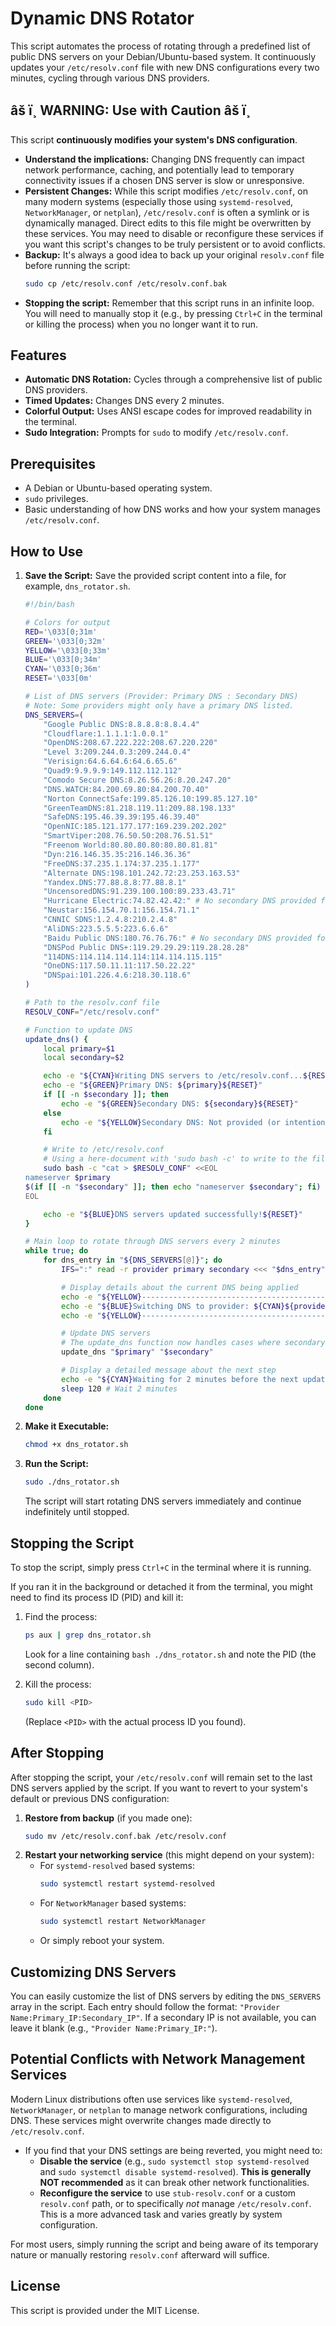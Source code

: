 # Dynamic DNS Rotator

This script automates the process of rotating through a predefined list of public DNS servers on your Debian/Ubuntu-based system. It continuously updates your `/etc/resolv.conf` file with new DNS configurations every two minutes, cycling through various DNS providers.

## âš ï¸ WARNING: Use with Caution âš ï¸

This script **continuously modifies your system's DNS configuration**.
*   **Understand the implications:** Changing DNS frequently can impact network performance, caching, and potentially lead to temporary connectivity issues if a chosen DNS server is slow or unresponsive.
*   **Persistent Changes:** While this script modifies `/etc/resolv.conf`, on many modern systems (especially those using `systemd-resolved`, `NetworkManager`, or `netplan`), `/etc/resolv.conf` is often a symlink or is dynamically managed. Direct edits to this file might be overwritten by these services. You may need to disable or reconfigure these services if you want this script's changes to be truly persistent or to avoid conflicts.
*   **Backup:** It's always a good idea to back up your original `resolv.conf` file before running the script:
    ```bash
    sudo cp /etc/resolv.conf /etc/resolv.conf.bak
    ```
*   **Stopping the script:** Remember that this script runs in an infinite loop. You will need to manually stop it (e.g., by pressing `Ctrl+C` in the terminal or killing the process) when you no longer want it to run.

## Features

*   **Automatic DNS Rotation:** Cycles through a comprehensive list of public DNS providers.
*   **Timed Updates:** Changes DNS every 2 minutes.
*   **Colorful Output:** Uses ANSI escape codes for improved readability in the terminal.
*   **Sudo Integration:** Prompts for `sudo` to modify `/etc/resolv.conf`.

## Prerequisites

*   A Debian or Ubuntu-based operating system.
*   `sudo` privileges.
*   Basic understanding of how DNS works and how your system manages `/etc/resolv.conf`.

## How to Use

1.  **Save the Script:**
    Save the provided script content into a file, for example, `dns_rotator.sh`.

    ```bash
    #!/bin/bash

    # Colors for output
    RED='\033[0;31m'
    GREEN='\033[0;32m'
    YELLOW='\033[0;33m'
    BLUE='\033[0;34m'
    CYAN='\033[0;36m'
    RESET='\033[0m'

    # List of DNS servers (Provider: Primary DNS : Secondary DNS)
    # Note: Some providers might only have a primary DNS listed.
    DNS_SERVERS=(
        "Google Public DNS:8.8.8.8:8.8.4.4"
        "Cloudflare:1.1.1.1:1.0.0.1"
        "OpenDNS:208.67.222.222:208.67.220.220"
        "Level 3:209.244.0.3:209.244.0.4"
        "Verisign:64.6.64.6:64.6.65.6"
        "Quad9:9.9.9.9:149.112.112.112"
        "Comodo Secure DNS:8.26.56.26:8.20.247.20"
        "DNS.WATCH:84.200.69.80:84.200.70.40"
        "Norton ConnectSafe:199.85.126.10:199.85.127.10"
        "GreenTeamDNS:81.218.119.11:209.88.198.133"
        "SafeDNS:195.46.39.39:195.46.39.40"
        "OpenNIC:185.121.177.177:169.239.202.202"
        "SmartViper:208.76.50.50:208.76.51.51"
        "Freenom World:80.80.80.80:80.80.81.81"
        "Dyn:216.146.35.35:216.146.36.36"
        "FreeDNS:37.235.1.174:37.235.1.177"
        "Alternate DNS:198.101.242.72:23.253.163.53"
        "Yandex.DNS:77.88.8.8:77.88.8.1"
        "UncensoredDNS:91.239.100.100:89.233.43.71"
        "Hurricane Electric:74.82.42.42:" # No secondary DNS provided for Hurricane Electric in the original script
        "Neustar:156.154.70.1:156.154.71.1"
        "CNNIC SDNS:1.2.4.8:210.2.4.8"
        "AliDNS:223.5.5.5:223.6.6.6"
        "Baidu Public DNS:180.76.76.76:" # No secondary DNS provided for Baidu in the original script
        "DNSPod Public DNS+:119.29.29.29:119.28.28.28"
        "114DNS:114.114.114.114:114.114.115.115"
        "OneDNS:117.50.11.11:117.50.22.22"
        "DNSpai:101.226.4.6:218.30.118.6"
    )

    # Path to the resolv.conf file
    RESOLV_CONF="/etc/resolv.conf"

    # Function to update DNS
    update_dns() {
        local primary=$1
        local secondary=$2

        echo -e "${CYAN}Writing DNS servers to /etc/resolv.conf...${RESET}"
        echo -e "${GREEN}Primary DNS: ${primary}${RESET}"
        if [[ -n $secondary ]]; then
            echo -e "${GREEN}Secondary DNS: ${secondary}${RESET}"
        else
            echo -e "${YELLOW}Secondary DNS: Not provided (or intentionally left blank)${RESET}"
        fi

        # Write to /etc/resolv.conf
        # Using a here-document with 'sudo bash -c' to write to the file as root
        sudo bash -c "cat > $RESOLV_CONF" <<EOL
    nameserver $primary
    $(if [[ -n "$secondary" ]]; then echo "nameserver $secondary"; fi)
    EOL

        echo -e "${BLUE}DNS servers updated successfully!${RESET}"
    }

    # Main loop to rotate through DNS servers every 2 minutes
    while true; do
        for dns_entry in "${DNS_SERVERS[@]}"; do
            IFS=":" read -r provider primary secondary <<< "$dns_entry"

            # Display details about the current DNS being applied
            echo -e "${YELLOW}-----------------------------------------------${RESET}"
            echo -e "${BLUE}Switching DNS to provider: ${CYAN}${provider}${RESET}"
            echo -e "${YELLOW}-----------------------------------------------${RESET}"

            # Update DNS servers
            # The update_dns function now handles cases where secondary is empty
            update_dns "$primary" "$secondary"

            # Display a detailed message about the next step
            echo -e "${CYAN}Waiting for 2 minutes before the next update...${RESET}"
            sleep 120 # Wait 2 minutes
        done
    done
    ```

2.  **Make it Executable:**
    ```bash
    chmod +x dns_rotator.sh
    ```

3.  **Run the Script:**
    ```bash
    sudo ./dns_rotator.sh
    ```
    The script will start rotating DNS servers immediately and continue indefinitely until stopped.

## Stopping the Script

To stop the script, simply press `Ctrl+C` in the terminal where it is running.

If you ran it in the background or detached it from the terminal, you might need to find its process ID (PID) and kill it:

1.  Find the process:
    ```bash
    ps aux | grep dns_rotator.sh
    ```
    Look for a line containing `bash ./dns_rotator.sh` and note the PID (the second column).

2.  Kill the process:
    ```bash
    sudo kill <PID>
    ```
    (Replace `<PID>` with the actual process ID you found).

## After Stopping

After stopping the script, your `/etc/resolv.conf` will remain set to the last DNS servers applied by the script. If you want to revert to your system's default or previous DNS configuration:

1.  **Restore from backup** (if you made one):
    ```bash
    sudo mv /etc/resolv.conf.bak /etc/resolv.conf
    ```
2.  **Restart your networking service** (this might depend on your system):
    *   For `systemd-resolved` based systems:
        ```bash
        sudo systemctl restart systemd-resolved
        ```
    *   For `NetworkManager` based systems:
        ```bash
        sudo systemctl restart NetworkManager
        ```
    *   Or simply reboot your system.

## Customizing DNS Servers

You can easily customize the list of DNS servers by editing the `DNS_SERVERS` array in the script. Each entry should follow the format: `"Provider Name:Primary_IP:Secondary_IP"`. If a secondary IP is not available, you can leave it blank (e.g., `"Provider Name:Primary_IP:"`).

## Potential Conflicts with Network Management Services

Modern Linux distributions often use services like `systemd-resolved`, `NetworkManager`, or `netplan` to manage network configurations, including DNS. These services might overwrite changes made directly to `/etc/resolv.conf`.

*   If you find that your DNS settings are being reverted, you might need to:
    *   **Disable the service** (e.g., `sudo systemctl stop systemd-resolved` and `sudo systemctl disable systemd-resolved`). **This is generally NOT recommended** as it can break other network functionalities.
    *   **Reconfigure the service** to use `stub-resolv.conf` or a custom `resolv.conf` path, or to specifically *not* manage `/etc/resolv.conf`. This is a more advanced task and varies greatly by system configuration.

For most users, simply running the script and being aware of its temporary nature or manually restoring `resolv.conf` afterward will suffice.

## License

This script is provided under the MIT License.
